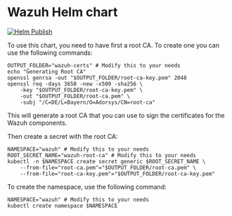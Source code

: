 # Wazuh Helm chart

[![Helm Publish](https://github.com/ADORSYS-GIS/wazuh-helm/actions/workflows/helm-publish.yml/badge.svg)](https://github.com/ADORSYS-GIS/wazuh-helm/actions/workflows/helm-publish.yml)

To use this chart, you need to have first a root CA.
To create one you can use the following commands:
```shell
OUTPUT_FOLDER="wazuh-certs" # Modify this to your needs
echo "Generating Root CA"
openssl genrsa -out "$OUTPUT_FOLDER/root-ca-key.pem" 2048
openssl req -days 3650 -new -x509 -sha256 \
    -key "$OUTPUT_FOLDER/root-ca-key.pem" \
    -out "$OUTPUT_FOLDER/root-ca.pem" \
    -subj "/C=DE/L=Bayern/O=Adorsys/CN=root-ca"
```

This will generate a root CA that you can use to sign
the certificates for the Wazuh components.

Then create a secret with the root CA:
```shell
NAMESPACE="wazuh" # Modify this to your needs
ROOT_SECRET_NAME="wazuh-root-ca" # Modify this to your needs
kubectl -n $NAMESPACE create secret generic $ROOT_SECRET_NAME \
    --from-file="root-ca.pem"="$OUTPUT_FOLDER/root-ca.pem" \
    --from-file="root-ca-key.pem"="$OUTPUT_FOLDER/root-ca-key.pem"
```

To create the namespace, use the following command:
```shell
NAMESPACE="wazuh" # Modify this to your needs
kubectl create namespace $NAMESPACE
```